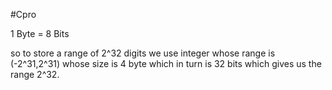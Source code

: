 #Cpro 

1 Byte = 8 Bits

so to store a range of 2^32 digits we use integer whose range is (-2^31,2^31)
whose size is 4 byte which in turn is 32 bits which gives us the range 2^32.
